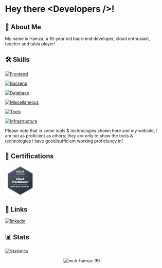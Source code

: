 # Hey there &#60;Developers /&#62;! 

## 🚀 About Me

My name is Hamza, a 16-year old back-end developer, cloud enthusiast, teacher and tabla player! 

## 🛠 Skills
[![Frontend](https://skillicons.dev/icons?i=html,css,js,react,tailwindcss&theme=dark)](https://skillicons.dev)

[![Backend](https://skillicons.dev/icons?i=nodejs,express,python,discordbots,&theme=dark)](https://skillicons.dev)

[![Database](https://skillicons.dev/icons?i=mongodb,postgres&theme=dark)](https://skillicons.dev)

[![Miscellaneous](https://skillicons.dev/icons?i=markdown&theme=dark)](https://skillicons.dev)

[![Tools](https://skillicons.dev/icons?i=vscode,figma&theme=dark)](https://skillicons.dev)

[![Infrastructure](https://skillicons.dev/icons?i=docker,aws,netlify&theme=dark)](https://skillicons.dev)

Please note that in some tools & technologies shown here and my website, I am not as proficient as others; they are only to show the tools & technologies I have good/sufficient working proficiency in!

## 🏅 Certifications
<div>
<img src="./certifications/aws-ccp.png" width=100>
</div>

## 🔗 Links
[![linkedin](https://img.shields.io/badge/linkedin-0A66C2?style=for-the-badge&logo=linkedin&logoColor=white)](https://www.linkedin.com/in/muhammad-hamza-18bb1a21b/)

## 📊 Stats
![Statistics](https://github-readme-stats.vercel.app/api?username=Muh-Hamza-99&show_icons=true&theme=tokyonight)

<p align="center"> <img src="https://komarev.com/ghpvc/?username=muh-hamza-99&label=Profile%20views&color=0e75b6&style=flat" alt="muh-hamza-99" /> </p>
